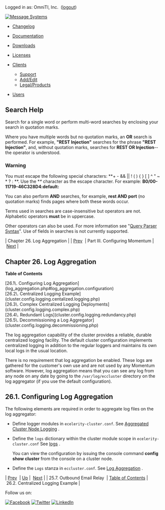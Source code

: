 Logged in as: OmniTI, Inc.  ([logout](https://support.messagesystems.com/logout.php))

[![Message Systems](https://support.messagesystems.com/images/ms-white205.png)](https://support.messagesystems.com/start.php) 

*   [Changelog](https://support.messagesystems.com/start.php?show=changelog)
*   [Documentation](https://support.messagesystems.com/docs/)
*   [Downloads](https://support.messagesystems.com/start.php)

*   [Licenses](https://support.messagesystems.com/license_summary.php)
*   <a href="">Clients</a>
    *   [Support](https://support.messagesystems.com/cs.php)
    *   [Add/Edit](https://support.messagesystems.com/edit_client.php)
    *   [Legal/Products](https://support.messagesystems.com/edit_products.php)
*   [Users](https://support.messagesystems.com/edit_customer.php)

## Search Help

Search for a single word or perform multi-word searches by enclosing your search in quotation marks.

Where you have multiple words but no quotation marks, an **OR** search is performed. For example, **"REST Injection"** searches for the phrase **"REST Injection"**, and, without quotation marks, searches for **REST OR Injection**--the operator is understood.

### Warning

You must escape the following special characters: **+ - && || ! ( ) { } [ ] ^ " ~ * ? : \**. Use the **\** character as the escape character. For example: **B0/00-11719-46C328D4\:default\:**

You can also perform **AND** searches, for example, **rest AND port** (no quotation marks) finds pages where both these words occur.

Terms used in searches are case-insensitive but operators are not. Alphabetic operators **must** be in uppercase.

Other operators can also be used. For more information see "[Query Parser Syntax](https://lucene.apache.org/core/old_versioned_docs/versions/3_0_0/queryparsersyntax.html)". Use of fields in searches is not currently supported.

| Chapter 26. Log Aggregation |
| [Prev](outbound_mail.relay_hosts.php)  | Part III. Configuring Momentum |  [Next](cluster.config.logging.centalized.logging.php) |

## Chapter 26. Log Aggregation

**Table of Contents**

<dl class="toc">

<dt>[26.1\. Configuring Log Aggregation](log_aggregation.php#log_aggregation.configuration)</dt>

<dt>[26.2\. Centralized Logging Example](cluster.config.logging.centalized.logging.php)</dt>

<dt>[26.3\. Complex Centralized Logging Deployments](cluster.config.logging.complex.php)</dt>

<dt>[26.4\. Redundant Logs](cluster.config.logging.redundancy.php)</dt>

<dt>[26.5\. Decommissioning a Log Aggregator](cluster.config.logging.decommissioning.php)</dt>

</dl>

The log aggregation capability of the cluster provides a reliable, durable centralized logging facility. The default cluster configuration implements centralized logging in addition to the regular loggers and maintains its own local logs in the usual location.

There is no requirement that log aggregation be enabled. These logs are gathered for the customer's own use and are not used by any Momentum software. However, log aggregation means that you can see any log from any node on any date by going to the `/var/log/eccluster` directory on the log aggregator (if you use the default configuration).

## 26.1. Configuring Log Aggregation

The following elements are required in order to aggregate log files on the log aggregator:

*   Define logger modules in `ecelerity-cluster.conf`. See [Aggregated Cluster Node Logging](conf.ref.ecelerity_cluster.conf.php#conf.ref.ecelerity_cluster.conf.logging) .

*   Define the `logs` dictionary within the cluster module scope in `ecelerity-cluster.conf` See [logs](modules.cluster.php#option.logs.dictionary) .

    You can view the configuration by issuing the console command **config show cluster**              from the console on a cluster node.

*   Define the `Logs` stanza in `eccluster.conf`. See [Log Aggregation](conf.ref.eccluster.conf.php#conf.ref.eccluster.conf.logs) .

| [Prev](outbound_mail.relay_hosts.php)  | [Up](p.configuration.php) |  [Next](cluster.config.logging.centalized.logging.php) |
| 25.7. Outbound Email Relay  | [Table of Contents](index.php) |  26.2. Centralized Logging Example |

Follow us on:

[![Facebook](https://support.messagesystems.com/images/icon-facebook.png)](http://www.facebook.com/messagesystems) [![Twitter](https://support.messagesystems.com/images/icon-twitter.png)](http://twitter.com/#!/MessageSystems) [![LinkedIn](https://support.messagesystems.com/images/icon-linkedin.png)](http://www.linkedin.com/company/message-systems)